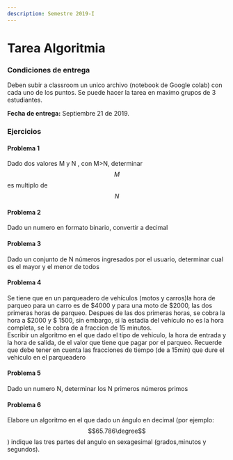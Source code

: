 ```yaml
---
description: Semestre 2019-I
---
```


# Tarea Algoritmia

### Condiciones de entrega

Deben subir a classroom un unico archivo \(notebook de Google colab\) con cada uno de los puntos. Se puede hacer la tarea en maximo grupos de 3 estudiantes.

**Fecha de entrega:** Septiembre 21 de 2019.



### Ejercicios

#### Problema 1

Dado dos valores M y N , con M&gt;N, determinar $$M$$es multiplo de $$N$$

#### Problema 2

Dado un numero en formato binario, convertir a decimal

#### Problema 3

Dado un conjunto de N números ingresados por el usuario, determinar cual es el mayor y el menor de todos

#### Problema 4

Se tiene que en un parqueadero de vehículos \(motos y carros\)la hora de parqueo para un carro es de $4000 y para una moto de $2000, las dos primeras horas de parqueo. Despues de las dos primeras horas, se cobra la hora a $2000 y $ 1500, sin embargo, si la estadía del vehículo no es la hora completa, se le cobra de a fraccion de 15 minutos.  
Escribir un algoritmo en el que dado el tipo de vehiculo, la hora de entrada y la hora de salida, de el valor que tiene que pagar por el parqueo. Recuerde que debe tener en cuenta las fracciones de tiempo \(de a 15min\) que dure el vehiculo en el parqueadero

#### Problema 5

Dado un numero N, determinar los N primeros números primos

#### Problema 6

Elabore un algoritmo en el que dado un ángulo en decimal \(por ejemplo: $$65.786\degree$$ \) indique las tres partes del angulo en sexagesimal \(grados,minutos y segundos\).







